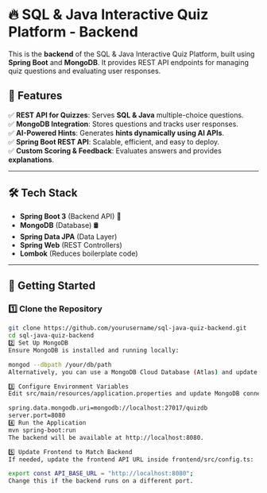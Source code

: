 # 🔥 SQL & Java Interactive Quiz Platform - Backend

This is the **backend** of the SQL & Java Interactive Quiz Platform, built using **Spring Boot** and **MongoDB**. It provides REST API endpoints for managing quiz questions and evaluating user responses.

## 🎯 Features
✅ **REST API for Quizzes**: Serves **SQL & Java** multiple-choice questions.  
✅ **MongoDB Integration**: Stores questions and tracks user responses.  
✅ **AI-Powered Hints**: Generates **hints dynamically using AI APIs**.  
✅ **Spring Boot REST API**: Scalable, efficient, and easy to deploy.  
✅ **Custom Scoring & Feedback**: Evaluates answers and provides **explanations**.  

---

## 🛠 Tech Stack
- **Spring Boot 3** (Backend API) 🌱  
- **MongoDB** (Database) 🛢  
- **Spring Data JPA** (Data Layer)  
- **Spring Web** (REST Controllers)  
- **Lombok** (Reduces boilerplate code)  

---

## 🚀 Getting Started

### 1️⃣ **Clone the Repository**
```sh
git clone https://github.com/yourusername/sql-java-quiz-backend.git
cd sql-java-quiz-backend
2️⃣ Set Up MongoDB
Ensure MongoDB is installed and running locally:

mongod --dbpath /your/db/path
Alternatively, you can use a MongoDB Cloud Database (Atlas) and update the connection string.

3️⃣ Configure Environment Variables
Edit src/main/resources/application.properties and update MongoDB connection details:

spring.data.mongodb.uri=mongodb://localhost:27017/quizdb
server.port=8080
4️⃣ Run the Application
mvn spring-boot:run
The backend will be available at http://localhost:8080.

5️⃣ Update Frontend to Match Backend
If needed, update the frontend API URL inside frontend/src/config.ts:

export const API_BASE_URL = "http://localhost:8080";
Change this if the backend runs on a different port.
